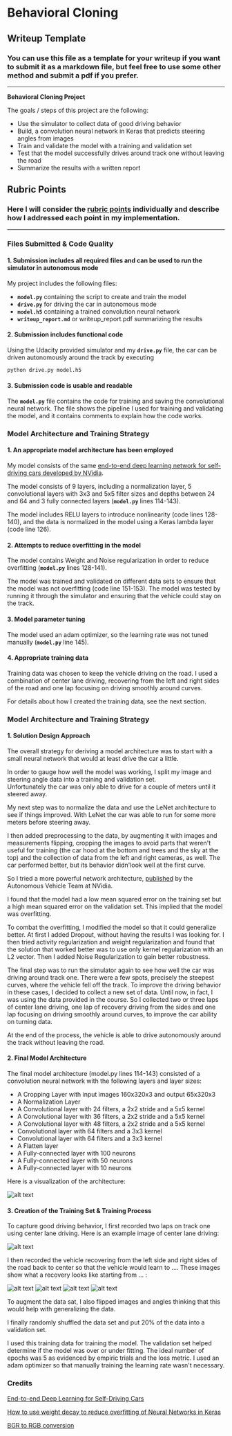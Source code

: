 # **Behavioral Cloning** 

## Writeup Template

### You can use this file as a template for your writeup if you want to submit it as a markdown file, but feel free to use some other method and submit a pdf if you prefer.

---

**Behavioral Cloning Project**

The goals / steps of this project are the following:
* Use the simulator to collect data of good driving behavior
* Build, a convolution neural network in Keras that predicts steering angles from images
* Train and validate the model with a training and validation set
* Test that the model successfully drives around track one without leaving the road
* Summarize the results with a written report


[//]: # (Image References)

[image1]: ./examples/Neural_Network.png "Model Visualization"
[image2]: ./examples/center_lane_driving.jpg "Center lane driving"
[image3]: ./examples/recovering_to_the_center_1.jpg "Recovery Image"
[image4]: ./examples/recovering_to_the_center_2.jpg "Recovery Image"
[image5]: ./examples/recovering_to_the_center_3.jpg "Recovery Image"
[image6]: ./examples/recovering_to_the_center_4.jpg "Recovery Image"

## Rubric Points
### Here I will consider the [rubric points](https://review.udacity.com/#!/rubrics/432/view) individually and describe how I addressed each point in my implementation.  

---
### Files Submitted & Code Quality

#### 1. Submission includes all required files and can be used to run the simulator in autonomous mode

My project includes the following files:
* **`model.py`**  containing the script to create and train the model
* **`drive.py`** for driving the car in autonomous mode
* **`model.h5`** containing a trained convolution neural network 
* **`writeup_report.md`** or writeup_report.pdf summarizing the results

#### 2. Submission includes functional code
Using the Udacity provided simulator and my **`drive.py`** file, the car can be driven autonomously around the track by executing 
```sh
python drive.py model.h5
```

#### 3. Submission code is usable and readable

The **`model.py`** file contains the code for training and saving the convolutional neural network. The file shows the pipeline I used for training and validating the model, and it contains comments to explain how the code works.

### Model Architecture and Training Strategy

#### 1. An appropriate model architecture has been employed

My model consists of the same [end-to-end deep learning network for self-driving cars developed by NVidia](https://developer.nvidia.com/blog/deep-learning-self-driving-cars/). 

The model consists of 9 layers, including a normalization layer, 5 convolutional layers with 3x3 and 5x5 filter sizes and depths between 24 and 64 and 3 fully connected layers (**`model.py`** lines 114-143). 

The model includes RELU layers to introduce nonlinearity (code lines 128-140), and the data is normalized in the model using a Keras lambda layer (code line 126). 

#### 2. Attempts to reduce overfitting in the model

The model contains Weight and Noise regularization in order to reduce overfitting (**`model.py`** lines 128-141). 

The model was trained and validated on different data sets to ensure that the model was not overfitting (code line 151-153). The model was tested by running it through the simulator and ensuring that the vehicle could stay on the track.

#### 3. Model parameter tuning

The model used an adam optimizer, so the learning rate was not tuned manually (**`model.py`** line 145).

#### 4. Appropriate training data

Training data was chosen to keep the vehicle driving on the road. I used a combination of center lane driving, recovering from the left and right sides of the road and one lap focusing on driving smoothly around curves. 

For details about how I created the training data, see the next section. 

### Model Architecture and Training Strategy

#### 1. Solution Design Approach

The overall strategy for deriving a model architecture was to start with a small neural network that would at least drive the car a little.

In order to gauge how well the model was working, I split my image and steering angle data into a training and validation set.  
Unfortunately the car was only able to drive for a couple of meters until it steered away.

My next step was to normalize the data and use the LeNet architecture to see if things improved. 
With LeNet the car was able to run for some more meters before steering away. 

I then added preprocessing to the data, by augmenting it with images and measurements flipping, cropping the images to avoid parts that weren't useful for training (the car hood at the bottom and trees and the sky at the top) and the collection of data from the left and right cameras, as well. 
The car performed better, but its behavior didn'look well at the first curve. 

So I tried a more powerful network architecture, [published](https://developer.nvidia.com/blog/deep-learning-self-driving-cars/) by the Autonomous Vehicle Team at NVidia. 

I found that the model had a low mean squared error on the training set but a high mean squared error on the validation set. This implied that the model was overfitting. 

To combat the overfitting, I modified the model so that it could generalize better. 
At first I added Dropout, without having the results I was looking for. I then tried activity regularization and weight regularization and found that the solution that worked better was to use only kernel regularization with an L2 vector. 
Then I added Noise Regularization to gain better robustness. 

The final step was to run the simulator again to see how well the car was driving around track one. There were a few spots, precisely the steepest curves, where the vehicle fell off the track. 
To improve the driving behavior in these cases, I decided to collect a new set of data. Until now, in fact, I was using the data provided in the course. 
So I collected two or three laps of center lane driving, one lap of recovery driving from the sides and
one lap focusing on driving smoothly around curves, to improve the car ability on turning data. 

At the end of the process, the vehicle is able to drive autonomously around the track without leaving the road.

#### 2. Final Model Architecture

The final model architecture (model.py lines 114-143) consisted of a convolution neural network with the following layers and layer sizes: 
- A Cropping Layer with input images 160x320x3 and output 65x320x3
- A Normalization Layer
- A Convolutional layer with 24 filters, a 2x2 stride and a 5x5 kernel
- A Convolutional layer with 36 filters, a 2x2 stride and a 5x5 kernel
- A Convolutional layer with 48 filters, a 2x2 stride and a 5x5 kernel
- Convolutional layer with 64 filters and a 3x3 kernel
- Convolutional layer with 64 filters and a 3x3 kernel
- A Flatten layer
- A Fully-connected layer with 100 neurons
- A Fully-connected layer with 50 neurons
- A Fully-connected layer with 10 neurons

Here is a visualization of the architecture:

![alt text][image1]

#### 3. Creation of the Training Set & Training Process

To capture good driving behavior, I first recorded two laps on track one using center lane driving. Here is an example image of center lane driving:

![alt text][image2]

I then recorded the vehicle recovering from the left side and right sides of the road back to center so that the vehicle would learn to .... These images show what a recovery looks like starting from ... :

![alt text][image3]
![alt text][image4]
![alt text][image5]
![alt text][image6]

To augment the data sat, I also flipped images and angles thinking that this would help with generalizing the data.

I finally randomly shuffled the data set and put 20% of the data into a validation set. 

I used this training data for training the model. The validation set helped determine if the model was over or under fitting. The ideal number of epochs was 5 as evidenced by empiric trials and the loss metric. I used an adam optimizer so that manually training the learning rate wasn't necessary.

### Credits

[End-to-end Deep Learning for Self-Driving Cars](https://developer.nvidia.com/blog/deep-learning-self-driving-cars/)

[How to use weight decay to reduce overfitting of Neural Networks in Keras](https://machinelearningmastery.com/how-to-reduce-overfitting-in-deep-learning-with-weight-regularization/)

[BGR to RGB conversion](https://stackoverflow.com/questions/50963283/python-opencv-imshow-doesnt-need-convert-from-bgr-to-rgb)